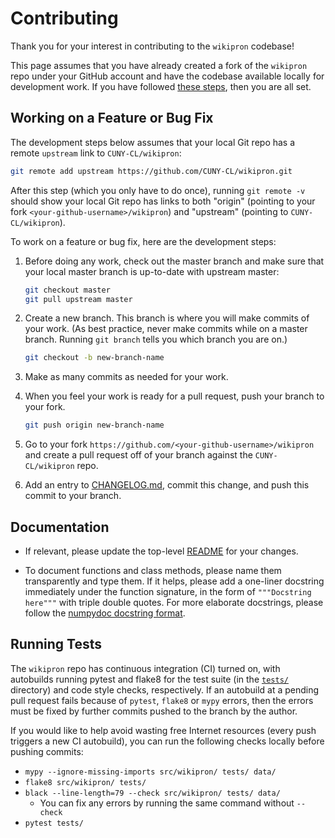 # Contributing

Thank you for your interest in contributing to the `wikipron` codebase!

This page assumes that you have already created a fork of the `wikipron` repo
under your GitHub account and have the codebase available locally for
development work. If you have followed
[these steps](https://github.com/CUNY-CL/wikipron#development),
then you are all set.

## Working on a Feature or Bug Fix

The development steps below assumes that your local Git repo has a remote
`upstream` link to `CUNY-CL/wikipron`:
   
```bash
git remote add upstream https://github.com/CUNY-CL/wikipron.git
```

After this step (which you only have to do once),
running `git remote -v` should show your local Git repo
has links to both "origin"
(pointing to your fork `<your-github-username>/wikipron`)
and "upstream" (pointing to `CUNY-CL/wikipron`).

To work on a feature or bug fix, here are the development steps: 

1. Before doing any work, check out the master branch and
   make sure that your local master branch is up-to-date with upstream master:
   
   ```bash
   git checkout master
   git pull upstream master
   ``` 
   
2. Create a new branch.
   This branch is where you will make commits of your work.
   (As best practice, never make commits while on a master branch.
   Running `git branch` tells you which branch you are on.)
   
   ```bash
   git checkout -b new-branch-name
   ```
   
3. Make as many commits as needed for your work.
4. When you feel your work is ready for a pull request,
   push your branch to your fork.

   ```bash
   git push origin new-branch-name
   ```
5. Go to your fork `https://github.com/<your-github-username>/wikipron` and
   create a pull request off of your branch against the `CUNY-CL/wikipron`
   repo.

6. Add an entry to
   [CHANGELOG.md](https://github.com/CUNY-CL/wikipron/blob/master/CHANGELOG.md),
   commit this change, and push this commit to your branch.

## Documentation

* If relevant, please update the top-level
  [README](https://github.com/CUNY-CL/wikipron/blob/master/README.md)
  for your changes.

* To document functions and class methods, please name them transparently and
  type them. If it helps, please add a one-liner docstring immediately
  under the function signature, in the form of `"""Docstring here"""` with
  triple double quotes. For more elaborate docstrings, please follow the
  [numpydoc docstring format](https://numpydoc.readthedocs.io/en/latest/format.html).

## Running Tests

The `wikipron` repo has continuous integration (CI) turned on,
with autobuilds running pytest and flake8 for the test suite
(in the [`tests/`](tests) directory) and code style checks, respectively.
If an autobuild at a pending pull request fails because of `pytest`, `flake8` or
`mypy` errors, then the errors must be fixed by further commits pushed to the
branch by the author.

If you would like to help avoid wasting free Internet resources
(every push triggers a new CI autobuild),
you can run the following checks locally before pushing commits:
* `mypy --ignore-missing-imports src/wikipron/ tests/ data/`
* `flake8 src/wikipron/ tests/`
* `black --line-length=79 --check src/wikipron/ tests/ data/`
    * You can fix any errors by running the same command without `--check`
* `pytest tests/`
